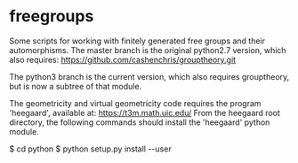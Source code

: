 # freegroups
Some scripts for working with finitely generated free groups and their automorphisms.
The master branch is the original python2.7 version, which also requires:
https://github.com/cashenchris/grouptheory.git

The python3 branch is the current version, which also requires grouptheory, but is now a subtree of that module.

The geometricity and virtual geometricity code requires the program 'heegaard', available at:
 https://t3m.math.uic.edu/
From the heegaard root directory, the following commands should install the 'heegaard' python module.

$ cd python
$ python setup.py install --user


